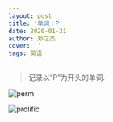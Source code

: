 ```yaml
---
layout: post
title: '单词：P'
date: 2020-01-31
author: 郑之杰
cover: ''
tags: 英语
---
```


> 记录以“P”为开头的单词.

![perm](https://img.imgdb.cn/item/604c27bd5aedab222c1eb072.jpg)

![prolific](https://img.imgdb.cn/item/604c2c1f5aedab222c206f9b.jpg)

